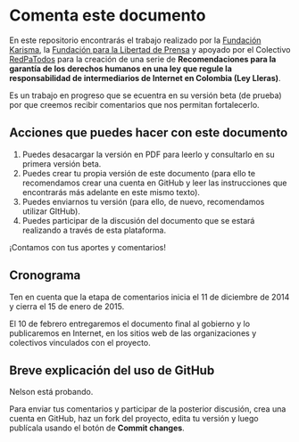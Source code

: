 Comenta este documento
======================

En este repositorio encontrarás el trabajo realizado por la [Fundación Karisma](http://karisma.org.co), la [Fundación para la Libertad de Prensa](http://flip.org.co) y apoyado  por el Colectivo [RedPaTodos](http://redpatodos.co) para la creación de una serie de **Recomendaciones para la garantía de los derechos humanos en una ley que regule la responsabilidad de intermediarios de Internet en Colombia (Ley Lleras)**.

Es un trabajo en progreso que se ecuentra en su versión beta (de prueba) por que creemos recibir comentarios que nos permitan fortalecerlo.

## Acciones que puedes hacer con este documento
1. Puedes desacargar la versión en PDF para leerlo y consultarlo en su primera versión beta.
2. Puedes crear tu propia versión de este documento (para ello te recomendamos crear una cuenta en GitHub y leer las instrucciones que encontrarás más adelante en este mismo texto).
3. Puedes enviarnos tu versión (para ello, de nuevo, recomendamos utilizar GItHub).
4. Puedes participar de la discusión del documento que se estará realizando a través de esta plataforma.
 
¡Contamos con tus aportes y comentarios!

## Cronograma
Ten en cuenta que la etapa de comentarios inicia el 11 de diciembre de 2014 y cierra el 15 de enero de 2015.

El 10 de febrero entregaremos el documento final al gobierno y lo publicaremos en Internet, en los sitios web de las organizaciones y colectivos vinculados con el proyecto.

## Breve explicación del uso de GitHub

Nelson está probando.

Para enviar tus comentarios y participar de la posterior discusión, crea una cuenta en GitHub, haz un fork del proyecto, edita tu versión y luego publícala usando el botón de **Commit changes**.


